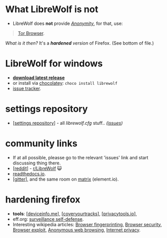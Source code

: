 # What LibreWolf is not

* LibreWolf does **not** provide _[Anonymity](https://en.wikipedia.org/wiki/Anonymous_web_browsing)_, for that, use:
> [Tor Browser](https://www.torproject.org/).

_What is it then?_ It's a **_hardened_** _version_ of Firefox. (See bottom of file.)

# LibreWolf for windows

* **[download latest release](https://gitlab.com/librewolf-community/browser/windows/-/releases)**
* or install via [chocolatey](https://community.chocolatey.org/packages/librewolf): `choco install librewolf`
* [issue tracker](https://gitlab.com/librewolf-community/browser/windows/-/issues).

# settings repository

* [[settings repository](https://gitlab.com/librewolf-community/settings)] - all _librewolf.cfg_ stuff.. _([issues](https://gitlab.com/librewolf-community/settings/-/issues))_

# community links

* If at all possible, pleasse go to the relevant 'issues' link and start discussing thing there.
* [[reddit](https://www.reddit.com/r/LibreWolf/)] - [r/LibreWolf](https://www.reddit.com/r/LibreWolf/) 😺
* [readthedocs.io](https://librewolf.readthedocs.io/en/latest/).
* [[gitter](https://gitter.im/librewolf-community/librewolf)], and the same room on [matrix](https://app.element.io/#/room/#librewolf-community_librewolf:gitter.im) (element.io).

# hardening firefox

* **tools**: [[deviceinfo.me](https://www.deviceinfo.me/)], [[coveryourtracks](https://coveryourtracks.eff.org/learn)], [[privacytools.io](https://privacytools.io/browsers/)], 
* eff.org: [surveillance self-defense](https://ssd.eff.org/en).
* Interesting wikipedia articles: [Browser fingerprinting](https://en.wikipedia.org/wiki/Device_fingerprint), [Browser security](https://en.wikipedia.org/wiki/Browser_security), [Browser exploit](https://en.wikipedia.org/wiki/Browser_exploit), [Anonymous web browsing](https://en.wikipedia.org/wiki/Anonymous_web_browsing), [Internet privacy](https://en.wikipedia.org/wiki/Internet_privacy).
